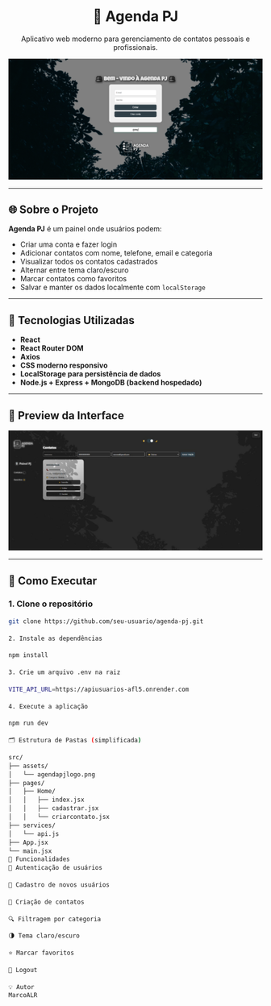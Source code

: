 <h1 align="center">📇 Agenda PJ</h1>

<p align="center">
  Aplicativo web moderno para gerenciamento de contatos pessoais e profissionais.
</p>

<p align="center">
  <img src="./public/preview-agenda.png" alt="Agenda PJ Preview" width="700"/>
</p>

---

## 🌐 Sobre o Projeto

**Agenda PJ** é um painel onde usuários podem:

- Criar uma conta e fazer login
- Adicionar contatos com nome, telefone, email e categoria
- Visualizar todos os contatos cadastrados
- Alternar entre tema claro/escuro
- Marcar contatos como favoritos
- Salvar e manter os dados localmente com `localStorage`

---

## 🚀 Tecnologias Utilizadas

- **React**
- **React Router DOM**
- **Axios**
- **CSS moderno responsivo**
- **LocalStorage para persistência de dados**
- **Node.js + Express + MongoDB (backend hospedado)**

---

## 📸 Preview da Interface

<p align="center">
  <img src="./public/previewindex.jpg" alt="Preview da Agenda PJ" width="700">
</p>

---

## 🔧 Como Executar

### 1. Clone o repositório

```bash
git clone https://github.com/seu-usuario/agenda-pj.git

2. Instale as dependências

npm install

3. Crie um arquivo .env na raiz

VITE_API_URL=https://apiusuarios-afl5.onrender.com

4. Execute a aplicação

npm run dev

🗂️ Estrutura de Pastas (simplificada)

src/
├── assets/
│   └── agendapjlogo.png
├── pages/
│   ├── Home/
│   │   ├── index.jsx
│   │   ├── cadastrar.jsx
│   │   └── criarcontato.jsx
├── services/
│   └── api.js
├── App.jsx
└── main.jsx
🧠 Funcionalidades
🔐 Autenticação de usuários

👤 Cadastro de novos usuários

📇 Criação de contatos

🔍 Filtragem por categoria

🌗 Tema claro/escuro

⭐ Marcar favoritos

🚪 Logout

💡 Autor
MarcoALR
```
